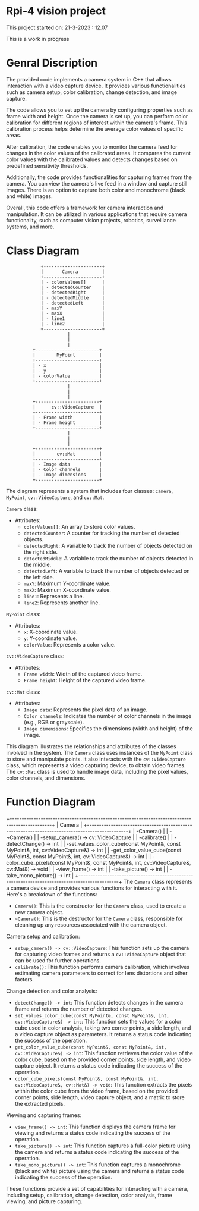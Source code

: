 # Rpi-4 vision project
This project started on: 21-3-2023 : 12.07

This is a work in progress

# Genral Discription

The provided code implements a camera system in C++ that allows interaction with a video capture device. It provides various functionalities such as camera setup, color calibration, change detection, and image capture.

The code allows you to set up the camera by configuring properties such as frame width and height. Once the camera is set up, you can perform color calibration for different regions of interest within the camera's frame. This calibration process helps determine the average color values of specific areas.

After calibration, the code enables you to monitor the camera feed for changes in the color values of the calibrated areas. It compares the current color values with the calibrated values and detects changes based on predefined sensitivity thresholds.

Additionally, the code provides functionalities for capturing frames from the camera. You can view the camera's live feed in a window and capture still images. There is an option to capture both color and monochrome (black and white) images.

Overall, this code offers a framework for camera interaction and manipulation. It can be utilized in various applications that require camera functionality, such as computer vision projects, robotics, surveillance systems, and more.

# Class Diagram

                 +----------------------+
                 |       Camera         |
                 +----------------------+
                 | - colorValues[]      |
                 | - detectedCounter    |
                 | - detectedRight      |
                 | - detectedMiddle     |
                 | - detectedLeft       |
                 | - maxY               |
                 | - maxX               |
                 | - line1              |
                 | - line2              |
                 +----------------------+
                           |
                           |
                           |
              +------------------------+
              |        MyPoint         |
              +------------------------+
              | - x                    |
              | - y                    |
              | - colorValue           |
              +------------------------+
                           |
                           |
                           |
              +------------------------+
              |      cv::VideoCapture  |
              +------------------------+
              | - Frame width          |
              | - Frame height         |
              +------------------------+
                           |
                           |
                           |
              +------------------------+
              |        cv::Mat         |
              +------------------------+
              | - Image data           |
              | - Color channels       |
              | - Image dimensions     |
              +------------------------+
The diagram represents a system that includes four classes: `Camera`, `MyPoint`, `cv::VideoCapture`, and `cv::Mat`.

`Camera` class:
- Attributes:
  - `colorValues[]`: An array to store color values.
  - `detectedCounter`: A counter for tracking the number of detected objects.
  - `detectedRight`: A variable to track the number of objects detected on the right side.
  - `detectedMiddle`: A variable to track the number of objects detected in the middle.
  - `detectedLeft`: A variable to track the number of objects detected on the left side.
  - `maxY`: Maximum Y-coordinate value.
  - `maxX`: Maximum X-coordinate value.
  - `line1`: Represents a line.
  - `line2`: Represents another line.

`MyPoint` class:
- Attributes:
  - `x`: X-coordinate value.
  - `y`: Y-coordinate value.
  - `colorValue`: Represents a color value.

`cv::VideoCapture` class:
- Attributes:
  - `Frame width`: Width of the captured video frame.
  - `Frame height`: Height of the captured video frame.

`cv::Mat` class:
- Attributes:
  - `Image data`: Represents the pixel data of an image.
  - `Color channels`: Indicates the number of color channels in the image (e.g., RGB or grayscale).
  - `Image dimensions`: Specifies the dimensions (width and height) of the image.

This diagram illustrates the relationships and attributes of the classes involved in the system. The `Camera` class uses instances of the `MyPoint` class to store and manipulate points. It also interacts with the `cv::VideoCapture` class, which represents a video capturing device, to obtain video frames. The `cv::Mat` class is used to handle image data, including the pixel values, color channels, and dimensions.   

# Function Diagram

+-----------------------------------------------------------------------------------------------+
|                                           Camera                                              |
+-----------------------------------------------------------------------------------------------+
|  -Camera()                                                                                     |
|  -~Camera()                                                                                    |
|  -setup_camera() -> cv::VideoCapture                                                           |
|  -calibrate()                                                                                  |
|  -detectChange() -> int                                                                        |
|  -set_values_color_cube(const MyPoint&, const MyPoint&, int, cv::VideoCapture&) -> int         |
|  -get_color_value_cube(const MyPoint&, const MyPoint&, int, cv::VideoCapture&) -> int          |
|  -color_cube_pixels(const MyPoint&, const MyPoint&, int, cv::VideoCapture&, cv::Mat&) -> void  |
|  -view_frame() -> int                                                                          |
|  -take_picture() -> int                                                                        |
|  -take_mono_picture() -> int                                                                   |
+-----------------------------------------------------------------------------------------------+
The `Camera` class represents a camera device and provides various functions for interacting with it. Here's a breakdown of the functions:

- `Camera()`: This is the constructor for the `Camera` class, used to create a new camera object.
- `~Camera()`: This is the destructor for the `Camera` class, responsible for cleaning up any resources associated with the camera object.

Camera setup and calibration:
- `setup_camera() -> cv::VideoCapture`: This function sets up the camera for capturing video frames and returns a `cv::VideoCapture` object that can be used for further operations.
- `calibrate()`: This function performs camera calibration, which involves estimating camera parameters to correct for lens distortions and other factors.

Change detection and color analysis:
- `detectChange() -> int`: This function detects changes in the camera frame and returns the number of detected changes.
- `set_values_color_cube(const MyPoint&, const MyPoint&, int, cv::VideoCapture&) -> int`: This function sets the values for a color cube used in color analysis, taking two corner points, a side length, and a video capture object as parameters. It returns a status code indicating the success of the operation.
- `get_color_value_cube(const MyPoint&, const MyPoint&, int, cv::VideoCapture&) -> int`: This function retrieves the color value of the color cube, based on the provided corner points, side length, and video capture object. It returns a status code indicating the success of the operation.
- `color_cube_pixels(const MyPoint&, const MyPoint&, int, cv::VideoCapture&, cv::Mat&) -> void`: This function extracts the pixels within the color cube from the video frame, based on the provided corner points, side length, video capture object, and a matrix to store the extracted pixels.

Viewing and capturing frames:
- `view_frame() -> int`: This function displays the camera frame for viewing and returns a status code indicating the success of the operation.
- `take_picture() -> int`: This function captures a full-color picture using the camera and returns a status code indicating the success of the operation.
- `take_mono_picture() -> int`: This function captures a monochrome (black and white) picture using the camera and returns a status code indicating the success of the operation.

These functions provide a set of capabilities for interacting with a camera, including setup, calibration, change detection, color analysis, frame viewing, and picture capturing.
